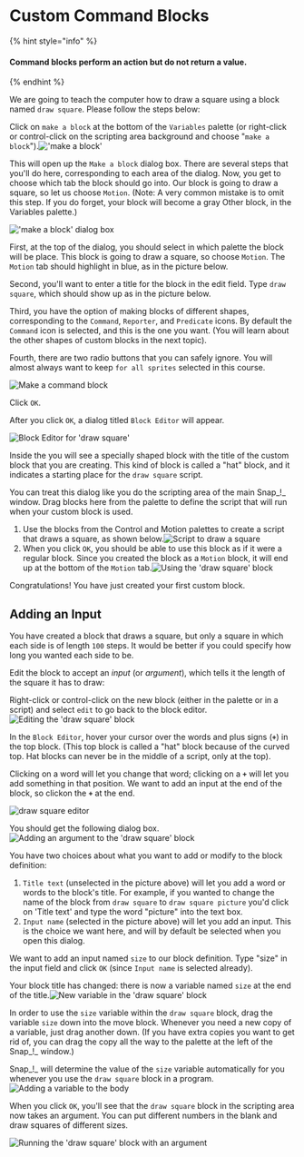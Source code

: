 # Custom Command Blocks

{% hint style="info" %}
#### Command blocks perform an action but do not return a value.
{% endhint %}

We are going to teach the computer how to draw a square using a block named `draw square`. Please follow the steps below:

Click on `make a block` at the bottom of the `Variables` palette \(or right-click or control-click on the scripting area background and choose "`make a block`"\).![&apos;make a block&apos;](https://beautyjoy.github.io/bjc-r/img/sys/MakeABlock-BYOB.jpg)

This will open up the `Make a block` dialog box. There are several steps that you'll do here, corresponding to each area of the dialog. Now, you get to choose which tab the block should go into. Our block is going to draw a square, so let us choose `Motion`. \(Note: A very common mistake is to omit this step. If you do forget, your block will become a gray Other block, in the Variables palette.\)

![&apos;make a block&apos; dialog box](https://beautyjoy.github.io/bjc-r/img/sys/make-a-block-BYOB.png)

First, at the top of the dialog, you should select in which palette the block will be place. This block is going to draw a square, so choose `Motion`. The `Motion` tab should highlight in blue, as in the picture below.

Second, you'll want to enter a title for the block in the edit field. Type `draw square`, which should show up as in the picture below.

Third, you have the option of making blocks of different shapes, corresponding to the `Command`, `Reporter`, and `Predicate` icons. By default the `Command` icon is selected, and this is the one you want. \(You will learn about the other shapes of custom blocks in the next topic\).

Fourth, there are two radio buttons that you can safely ignore. You will almost always want to keep `for all sprites` selected in this course.

![Make a command block](https://beautyjoy.github.io/bjc-r/img/sys/make-draw-square-block.png)

Click `OK`.

After you click `OK`, a dialog titled `Block Editor` will appear.

![Block Editor for &apos;draw square&apos;](https://beautyjoy.github.io/bjc-r/img/prog/empty-draw-square-BYOB.png)

Inside the you will see a specially shaped block with the title of the custom block that you are creating. This kind of block is called a "hat" block, and it indicates a starting place for the `draw square` script.

You can treat this dialog like you do the scripting area of the main Snap_!_ window. Drag blocks here from the palette to define the script that will run when your custom block is used.

1. Use the blocks from the Control and Motion palettes to create a script that draws a square, as shown below.![Script to draw a square](https://beautyjoy.github.io/bjc-r/img/building-blocks/draw-square-no-arguments.png)
2. When you click `OK`, you should be able to use this block as if it were a regular block. Since you created the block as a `Motion` block, it will end up at the bottom of the `Motion` tab.![Using the &apos;draw square&apos; block](https://beautyjoy.github.io/bjc-r/img/prog/draw-square-block-BYOB.gif)

Congratulations! You have just created your first custom block.

## Adding an Input 

You have created a block that draws a square, but only a square in which each side is of length `100` steps. It would be better if you could specify how long you wanted each side to be.

Edit the block to accept an _input_ \(or _argument_\), which tells it the length of the square it has to draw:

Right-click or control-click on the new block \(either in the palette or in a script\) and select `edit` to go back to the block editor.![Editing the &apos;draw square&apos; block](https://beautyjoy.github.io/bjc-r/img/sys/edit-current-block.png)

In the `Block Editor`, hover your cursor over the words and plus signs \(**`+`**\) in the top block. \(This top block is called a "hat" block because of the curved top. Hat blocks can never be in the middle of a script, only at the top\).

Clicking on a word will let you change that word; clicking on a **`+`** will let you add something in that position. We want to add an input at the end of the block, so clickon the **`+`** at the end.

![draw square editor](https://beautyjoy.github.io/bjc-r/img/sys/draw-square-block-editor.png)

You should get the following dialog box.![Adding an argument to the &apos;draw square&apos; block](https://beautyjoy.github.io/bjc-r/img/sys/add-argument-in-block-signature.png)

You have two choices about what you want to add or modify to the block definition:

1. `Title text` \(unselected in the picture above\) will let you add a word or words to the block's title. For example, if you wanted to change the name of the block from `draw square` to `draw square picture` you'd click on 'Title text' and type the word "picture" into the text box.
2. `Input name` \(selected in the picture above\) will let you add an input. This is the choice we want here, and will by default be selected when you open this dialog.

We want to add an input named `size` to our block definition. Type "size" in the input field and click `OK` \(since `Input name` is selected already\).

Your block title has changed: there is now a variable named `size` at the end of the title.![New variable in the &apos;draw square&apos; block](https://beautyjoy.github.io/bjc-r/img/building-blocks/draw-square-size-unused-argument.png)

In order to use the `size` variable within the `draw square` block, drag the variable `size` down into the move block. Whenever you need a new copy of a variable, just drag another down. \(If you have extra copies you want to get rid of, you can drag the copy all the way to the palette at the left of the Snap_!_ window.\)  
  
Snap_!_ will determine the value of the `size` variable automatically for you whenever you use the `draw square` block in a program.![Adding a variable to the body](https://beautyjoy.github.io/bjc-r/img/building-blocks/draw-square-size-pull-argument.gif)

When you click `OK`, you'll see that the `draw square` block in the scripting area now takes an argument. You can put different numbers in the blank and draw squares of different sizes.

![Running the &apos;draw square&apos; block with an argument](https://beautyjoy.github.io/bjc-r/img/prog/draw-square-block-with-arg-BYOB.gif)

